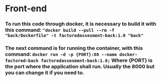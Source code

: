 # Front-end
### To run this code through docker, it is necessary to build it with this command: `"docker build --pull --rm -f "back/Dockerfile" -t factoredassesment-back:1.0 "back"`
### The next command is for running the container, with this command: `docker run -d -p {PORT}:80 --name docker-factored-back factoredassesment-back:1.0;` Where {PORT} is the port where the application shall run. Usually the 8000 but you can change it if you need to.